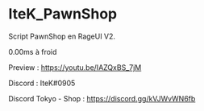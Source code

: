 # IteK_PawnShop

Script PawnShop en RageUI V2.

0.00ms à froid

Preview : https://youtu.be/IAZQxBS_7jM

Discord : IteK#0905

Discord Tokyo - Shop : https://discord.gg/kVJWvWN6fb
